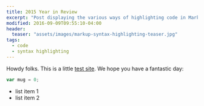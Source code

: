 ```yaml
---
title: 2015 Year in Review
excerpt: "Post displaying the various ways of highlighting code in Markdown."
modified: 2016-09-09T09:55:10-04:00
header:
  teaser: "assets/images/markup-syntax-highlighting-teaser.jpg"
tags:
  - code
  - syntax highlighting
---
```


Howdy folks. This is a little [test site](http://google.com). We hope you have a fantastic day:

```javascript
var mug = 0;
```

* list item 1
* list item 2
